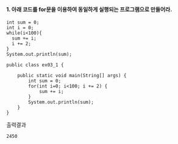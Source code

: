 #### 1. 아래 코드를 for문을 이용하여 동일하게 실행되는 프로그램으로 만들어라.
```
int sum = 0;
int i = 0;
while(i<100){
  sum += i;
  i += 2;
}
System.out.println(sum);
```

```
public class ex03_1 {

	public static void main(String[] args) {
		int sum = 0;
		for(int i=0; i<100; i += 2) {
			sum += i;
		}
		System.out.println(sum);
	}
}
```
출력결과
```
2450
```

